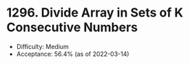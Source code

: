 # 1296. Divide Array in Sets of K Consecutive Numbers
- Difficulty: Medium
- Acceptance: 56.4% (as of 2022-03-14)
